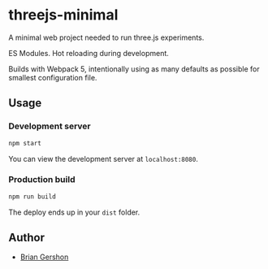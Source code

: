 # threejs-minimal

A minimal web project needed to run three.js experiments.

ES Modules. Hot reloading during development.

Builds with Webpack 5, intentionally using as many defaults as possible for smallest configuration file.

## Usage

### Development server

```bash
npm start
```

You can view the development server at `localhost:8080`.

### Production build

```bash
npm run build
```

The deploy ends up in your `dist` folder.

## Author

- [Brian Gershon](https://www.briangershon.com)
